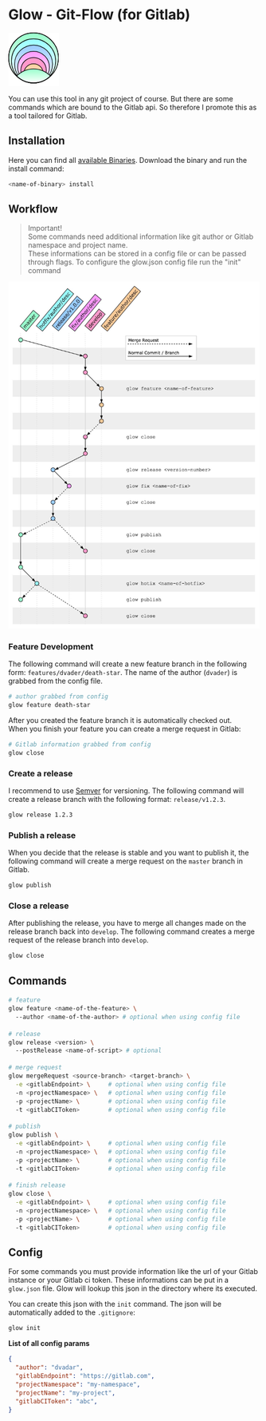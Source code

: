 # Glow - Git-Flow (for Gitlab)

![glow logo](./glow-logo.png?raw=true)

You can use this tool in any git project of course. But there are some commands which are bound to the Gitlab api. So therefore I promote this as a tool tailored for Gitlab.

## Installation

Here you can find all [available Binaries](https://github.com/meinto/glow/releases). Download the binary and run the install command:

```bash
<name-of-binary> install
```

## Workflow

> Important!  
> Some commands need additional information like git author or Gitlab namespace and project name.  
> These informations can be stored in a config file or can be passed through flags.
> To configure the glow.json config file run the "init" command

![glow workflow](./glow.jpg?raw=true)

### Feature Development

The following command will create a new feature branch in the following form: `features/dvader/death-star`. The name of the author (`dvader`) is grabbed from the config file.

```bash
# author grabbed from config
glow feature death-star
```

After you created the feature branch it is automatically checked out.  
When you finish your feature you can create a merge request in Gitlab:

```bash
# Gitlab information grabbed from config
glow close
```

### Create a release

I recommend to use [Semver](https://semver.org/) for versioning. The following command will create a release branch with the following format: `release/v1.2.3`.

```bash
glow release 1.2.3
```

### Publish a release

When you decide that the release is stable and you want to publish it, the following command will create a merge request on the `master` branch in Gitlab.

```bash
glow publish
```

### Close a release

After publishing the release, you have to merge all changes made on the release branch back into `develop`. The following command creates a merge request of the release branch into `develop`.

```bash
glow close
```

## Commands

```bash
# feature
glow feature <name-of-the-feature> \ 
  --author <name-of-the-author> # optional when using config file

# release
glow release <version> \ 
  --postRelease <name-of-script> # optional

# merge request
glow mergeRequest <source-branch> <target-branch> \
  -e <gitlabEndpoint> \     # optional when using config file
  -n <projectNamespace> \   # optional when using config file
  -p <projectName> \        # optional when using config file
  -t <gitlabCIToken>        # optional when using config file

# publish
glow publish \
  -e <gitlabEndpoint> \     # optional when using config file
  -n <projectNamespace> \   # optional when using config file
  -p <projectName> \        # optional when using config file
  -t <gitlabCIToken>        # optional when using config file

# finish release
glow close \
  -e <gitlabEndpoint> \     # optional when using config file
  -n <projectNamespace> \   # optional when using config file
  -p <projectName> \        # optional when using config file
  -t <gitlabCIToken>        # optional when using config file
```

## Config

For some commands you must provide information like the url of your Gitlab instance or your Gitlab ci token. These informations can be put in a `glow.json` file. Glow will lookup this json in the directory where its executed.

You can create this json with the `init` command. The json will be automatically added to the `.gitignore`:

```bash
glow init
```

**List of all config params**

```json
{
  "author": "dvadar",
  "gitlabEndpoint": "https://gitlab.com",
  "projectNamespace": "my-namespace",
  "projectName": "my-project",
  "gitlabCIToken": "abc",
}
```